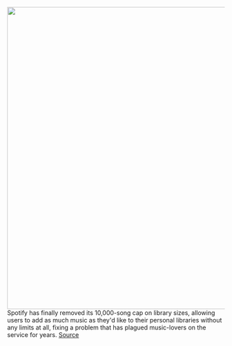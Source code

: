 <img src='https://cdn.vox-cdn.com/thumbor/Wi1VeXgkd9u7rZ8LOgxwARRKdWU=/0x0:2040x1360/1200x800/filters:focal(857x517:1183x843)/cdn.vox-cdn.com/uploads/chorus_image/image/66843474/DSCF1711.0.jpg' width='700px' /><br/>
Spotify has finally removed its 10,000-song cap on library sizes, allowing users to add as much music as they'd like to their personal libraries without any limits at all, fixing a problem that has plagued music-lovers on the service for years.
<a href='https://www.theverge.com/2020/5/26/21270409/spotify-song-library-limit-removed-music-downloads-playlists-feature'> Source <a/>